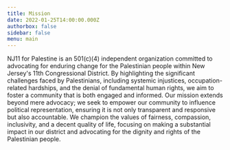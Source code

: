 ```yaml
---
title: Mission
date: 2022-01-25T14:00:00.000Z
authorbox: false
sidebar: false
menu: main
---
```


NJ11 for Palestine is an 501(c)(4) independent organization committed to advocating for enduring change for the Palestinian people within New Jersey's 11th Congressional District. By highlighting the significant challenges faced by Palestinians, including systemic injustices, occupation-related hardships, and the denial of fundamental human rights, we aim to foster a community that is both engaged and informed. Our mission extends beyond mere advocacy; we seek to empower our community to influence political representation, ensuring it is not only transparent and responsive but also accountable. We champion the values of fairness, compassion, inclusivity, and a decent quality of life, focusing on making a substantial impact in our district and advocating for the dignity and rights of the Palestinian people.
